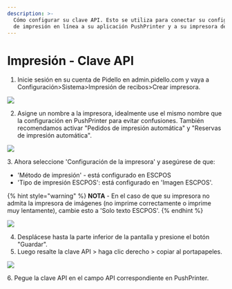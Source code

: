 ```yaml
---
description: >-
  Cómo configurar su clave API. Esto se utiliza para conectar su configuración
  de impresión en línea a su aplicación PushPrinter y a su impresora de recibos.
---
```


# Impresión - Clave API

1. Inicie sesión en su cuenta de Pidello en admin.pidello.com y vaya a Configuración>Sistema>Impresión de recibos>Crear impresora.

![](../../.gitbook/assets/1-create-printer.png)

2. Asigne un nombre a la impresora, idealmente use el mismo nombre que la configuración en PushPrinter para evitar confusiones. También recomendamos activar "Pedidos de impresión automática" y "Reservas de impresión automática".

![](<../../.gitbook/assets/untitled (2).png>)

3\. Ahora seleccione 'Configuración de la impresora' y asegúrese de que:

* 'Método de impresión' - está configurado en ESCPOS
* 'Tipo de impresión ESCPOS': está configurado en 'Imagen ESCPOS'.

{% hint style="warning" %}
**NOTA** - En el caso de que su impresora no admita la impresora de imágenes (no imprime correctamente o imprime muy lentamente), cambie esto a 'Solo texto ESCPOS'.
{% endhint %}

![](<../../.gitbook/assets/untitled-1 (2).png>)

4. Desplácese hasta la parte inferior de la pantalla y presione el botón "Guardar".
5. Luego resalte la clave API > haga clic derecho > copiar al portapapeles.

![](<../../.gitbook/assets/untitled-2 (3).png>)

6\. Pegue la clave API en el campo API correspondiente en PushPrinter.
